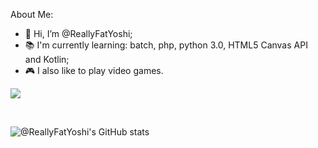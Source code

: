 About Me:
- 👋 Hi, I’m @ReallyFatYoshi;
- 📚 I'm currently learning: batch, php, python 3.0, HTML5 Canvas API and Kotlin;
- 🎮 I also like to play video games.
 
![](https://komarev.com/ghpvc/?username=ReallyFatYoshi&label=Visitors)

<br>

![@ReallyFatYoshi's GitHub stats](https://github-readme-stats.vercel.app/api?username=ReallyFatYoshi&theme=onedark)
